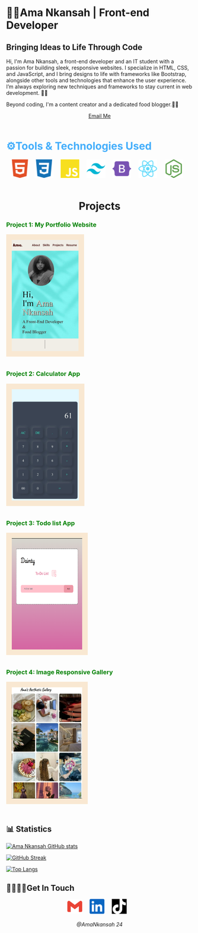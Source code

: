 <h1> 👩‍💻Ama Nkansah | Front-end Developer</h1> 
<h2>Bringing Ideas to Life Through Code</h2>

<p>Hi, I'm Ama Nkansah, a front-end developer and an IT student with a passion for building sleek, responsive websites. I specialize in HTML, CSS, and JavaScript, and I bring designs to life with frameworks like Bootstrap, alongside other tools and technologies that enhance the user experience. I’m always exploring new techniques and frameworks to stay current in web development. 👩‍💻</p>

<p>Beyond coding, I'm a content creator and a dedicated food blogger.🥗🎥 </p>

<div align ="center">
<a href="mailto:amankansahstate@gmail.com">Email Me</a>
</div>
<br/>

<h1 style="color:#44aefb"> ⚙️Tools & Technologies Used</h1>

<div style="display:flex; justify-content:center; gap:5px; align-items:center;">
<a href=https://developer.mozilla.org/en-US/docs/Web/HTML target="_blank" rel="noreferrer">
<img height="50px"  alt="html svg"  style="padding-right:10px;" src="./img/html5-color.svg">
</a>

<a href=https://www.w3schools.com/Css/ target="_blank" rel="noreferrer">
<img height="50px"  alt="css svg" style="padding-right:15px;" src="./img/css3-color.svg">
</a>

<a href=https://developer.mozilla.org/en-US/docs/Web/JavaScript target="_blank" rel="noreferrer">
<img height="50px"  alt="js svg" style="padding-right:15px;" src="./img/javascript-color.svg">
</a>

<a href=https://tailwindcss.com/ target="_blank" rel="noreferrer">
<img height="50px"  alt="tailwind svg" style="padding-right:15px;" src="./img/tailwindcss-color.svg">
</a>

<a href=thttps://getbootstrap.com/docs/5.0/getting-started/introduction/ target="_blank" rel="noreferrer">
<img height="50px"  alt="bootstrap svg" style="padding-right:15px;" src="./img/bootstrap-color.svg">
</a>

<a href=https://react.dev/ target="_blank" rel="noreferrer">
<img height="50px"  alt="react svg"  style="padding-right:15px;" src="./img/react-color.svg">
</a>

<a href=https://nodejs.org/en target="_blank" rel="noreferrer">
<img height="50px"  alt="node.js svg" style="padding-right:15px;" src="./img/nodedotjs-color.svg">
</a>
</div>

<br/>
<h1 align="center">Projects</h1>


<h3>
<a href="https://ama-nkansah.github.io/GO2COD_WD_05/" target="_blank" style="text-decoration:none; color:green;">Project 1: My Portfolio Website</a>
</h3>
<img src="./img/my portfolio img.png" height="300px" style="border:15px solid  #F9E8D2; margin-bottom:10px;">

<h3>
<a href="https://ama-nkansah.github.io/GO2COD_WD_03/" target="_blank" style="text-decoration:none; color:green;">Project 2: Calculator App</a>
</h3>
<img src="./img/calculator img.png" height="300px" style="border:15px solid #F9E8D2; margin-bottom:10px;">

<h3>
<a href="https://ama-nkansah.github.io/GO2COD_WD_01/" target="_blank" style="text-decoration:none; color:green;">
Project 3: Todo list App</a>
</h3>
<img src="./img/todolist img.png"  width="190px" height="300px" style="border:15px solid #F9E8D2; margin-bottom:10px;">

<h3>
<a href="https://ama-nkansah.github.io/GO2COD_WD_04/" target="_blank" style="text-decoration:none; color:green;">Project 4: Image Responsive Gallery</a>
</h3>
<img src="./img/image gallery img.png" height="300px"  width="190px" style="border:15px solid #F9E8D2; margin-bottom:20px;">
</div>


<h2>📊 Statistics</h2>

[![Ama Nkansah GitHub stats](https://github-readme-stats.vercel.app/api?username=Ama-Nkansah)](https://github.com/Ama-Nkansah)

[![GitHub Streak](https://streak-stats.demolab.com/?user=Ama-Nkansah)](https://git.io/streak-stats)

[![Top Langs](https://github-readme-stats.vercel.app/api/top-langs/?username=Ama-Nkansah)](https://github.com/Ama-Nkansah)

<h2>🫱🏾‍🫲🏾Get In Touch</h2>

<div style="display:flex; justify-content:center; gap:5px; align-items:center;">
<a href="mailto:amankansahstate@gmail.com" target="_blank" rel="noreferrer">
<img height="40px"  alt="mail svg"  style="padding-right:15px; display:block" src="./img/gmail-color.svg">
</a>

<a href="https://www.linkedin.com/in/ama-nkansah-akuoko/" target="_blank" rel="noreferrer">
<img height="40px"  alt="linkedin svg"  style="padding-right:15px; display:block" src="./img/linkedin-color.svg">
</a>

<a href="http://www.tiktok.com/@yendidiwithama" target="_blank" rel="noreferrer">
<img height="40px"  src="./img/tiktok-color.svg" style="filter: invert(1) brightness(2); padding-right:15px; display:block" alt="TikTok Icon">
</a>
</div>

<h6 align="center">@AmaNkansah 24</h6>

